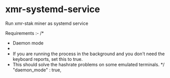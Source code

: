 # xmr-systemd-service
Run xmr-stak miner as systemd service


Requirements :-
/*
 * Daemon mode
 *
 * If you are running the process in the background and you don't need the keyboard reports, set this to true.
 * This should solve the hashrate problems on some emulated terminals.
 */
"daemon_mode" : true,
